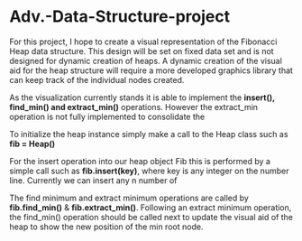 # Adv.-Data-Structure-project

For this project, I hope to create a visual representation of the Fibonacci Heap data structure. This design will be set on fixed data set and is not designed for dynamic creation of heaps. A dynamic creation of the visual aid for the heap structure will require a more developed graphics library that can keep track of the individual nodes created.

As the visualization currently stands it is able to implement the **insert(), find_min() and extract_min()** operations. However the extract_min operation is not fully implemented to consolidate the 

To initialize the heap instance simply make a call to the Heap class such as **fib = Heap()**

For the insert operation into our heap object Fib this is performed by a simple call such as **fib.insert(key)**, where key is any integer on the number line. Currently we can insert any n number of

The find minimum and extract minimum operations are called by **fib.find_min()** & **fib.extract_min()**. Following an extract minimum operation, the find_min() operation should be called next to update the visual aid of the heap to show the new position of the min root node.
